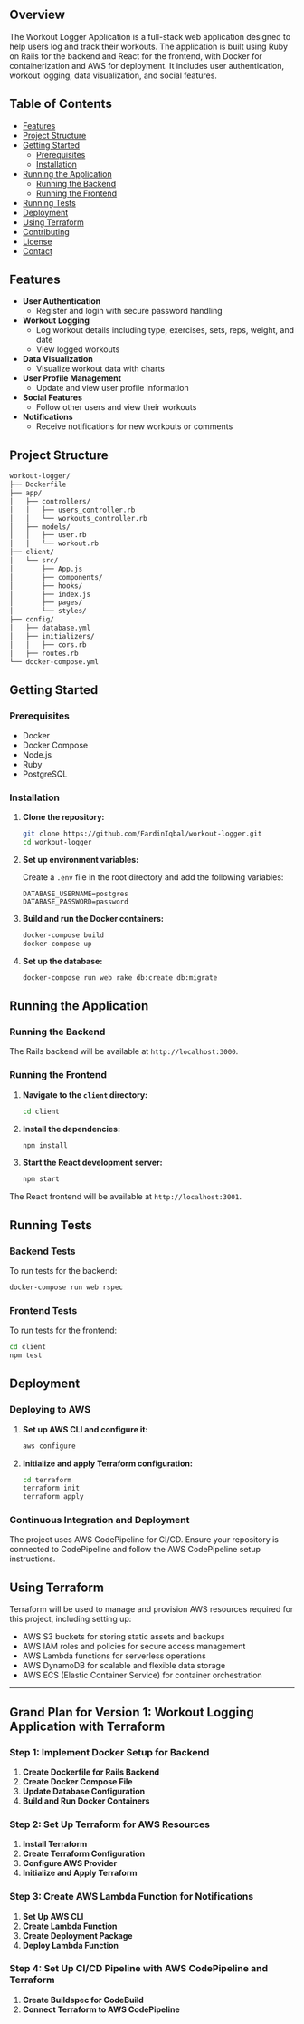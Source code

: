 
## Overview

The Workout Logger Application is a full-stack web application designed to help users log and track their workouts. The application is built using Ruby on Rails for the backend and React for the frontend, with Docker for containerization and AWS for deployment. It includes user authentication, workout logging, data visualization, and social features.

## Table of Contents

- [Features](#features)
- [Project Structure](#project-structure)
- [Getting Started](#getting-started)
    - [Prerequisites](#prerequisites)
    - [Installation](#installation)
- [Running the Application](#running-the-application)
    - [Running the Backend](#running-the-backend)
    - [Running the Frontend](#running-the-frontend)
- [Running Tests](#running-tests)
- [Deployment](#deployment)
- [Using Terraform](#using-terraform)
- [Contributing](#contributing)
- [License](#license)
- [Contact](#contact)

## Features

- **User Authentication**
    - Register and login with secure password handling
- **Workout Logging**
    - Log workout details including type, exercises, sets, reps, weight, and date
    - View logged workouts
- **Data Visualization**
    - Visualize workout data with charts
- **User Profile Management**
    - Update and view user profile information
- **Social Features**
    - Follow other users and view their workouts
- **Notifications**
    - Receive notifications for new workouts or comments

## Project Structure

~~~bash
workout-logger/
├── Dockerfile
├── app/
│   ├── controllers/
│   │   ├── users_controller.rb
│   │   └── workouts_controller.rb
│   ├── models/
│   │   ├── user.rb
│   │   └── workout.rb
├── client/
│   └── src/
│       ├── App.js
│       ├── components/
│       ├── hooks/
│       ├── index.js
│       ├── pages/
│       └── styles/
├── config/
│   ├── database.yml
│   ├── initializers/
│   │   ├── cors.rb
│   ├── routes.rb
└── docker-compose.yml
~~~

## Getting Started

### Prerequisites

- Docker
- Docker Compose
- Node.js
- Ruby
- PostgreSQL

### Installation

1. **Clone the repository:**

    ~~~bash
    git clone https://github.com/FardinIqbal/workout-logger.git
    cd workout-logger
    ~~~

2. **Set up environment variables:**

   Create a `.env` file in the root directory and add the following variables:

    ~~~env
    DATABASE_USERNAME=postgres
    DATABASE_PASSWORD=password
    ~~~

3. **Build and run the Docker containers:**

    ~~~bash
    docker-compose build
    docker-compose up
    ~~~

4. **Set up the database:**

    ~~~bash
    docker-compose run web rake db:create db:migrate
    ~~~

## Running the Application

### Running the Backend

The Rails backend will be available at `http://localhost:3000`.

### Running the Frontend

1. **Navigate to the `client` directory:**

    ~~~bash
    cd client
    ~~~

2. **Install the dependencies:**

    ~~~bash
    npm install
    ~~~

3. **Start the React development server:**

    ~~~bash
    npm start
    ~~~

The React frontend will be available at `http://localhost:3001`.

## Running Tests

### Backend Tests

To run tests for the backend:

~~~bash
docker-compose run web rspec
~~~

### Frontend Tests

To run tests for the frontend:

~~~bash
cd client
npm test
~~~

## Deployment

### Deploying to AWS

1. **Set up AWS CLI and configure it:**

    ~~~bash
    aws configure
    ~~~

2. **Initialize and apply Terraform configuration:**

    ~~~bash
    cd terraform
    terraform init
    terraform apply
    ~~~

### Continuous Integration and Deployment

The project uses AWS CodePipeline for CI/CD. Ensure your repository is connected to CodePipeline and follow the AWS CodePipeline setup instructions.

## Using Terraform

Terraform will be used to manage and provision AWS resources required for this project, including setting up:

- AWS S3 buckets for storing static assets and backups
- AWS IAM roles and policies for secure access management
- AWS Lambda functions for serverless operations
- AWS DynamoDB for scalable and flexible data storage
- AWS ECS (Elastic Container Service) for container orchestration


---

## Grand Plan for Version 1: Workout Logging Application with Terraform

### Step 1: Implement Docker Setup for Backend

1. **Create Dockerfile for Rails Backend**
2. **Create Docker Compose File**
3. **Update Database Configuration**
4. **Build and Run Docker Containers**

### Step 2: Set Up Terraform for AWS Resources

1. **Install Terraform**
2. **Create Terraform Configuration**
3. **Configure AWS Provider**
4. **Initialize and Apply Terraform**

### Step 3: Create AWS Lambda Function for Notifications

1. **Set Up AWS CLI**
2. **Create Lambda Function**
3. **Create Deployment Package**
4. **Deploy Lambda Function**

### Step 4: Set Up CI/CD Pipeline with AWS CodePipeline and Terraform

1. **Create Buildspec for CodeBuild**
2. **Connect Terraform to AWS CodePipeline**
